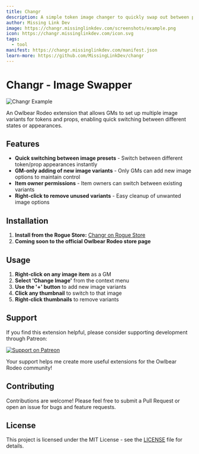 ```yaml
---
title: Changr
description: A simple token image changer to quickly swap out between preset images.
author: Missing Link Dev
image: https://changr.missinglinkdev.com/screenshots/example.png
icon: https://changr.missinglinkdev.com/icon.svg
tags:
  - tool
manifest: https://changr.missinglinkdev.com/manifest.json
learn-more: https://github.com/MissingLinkDev/changr
---
```


# Changr - Image Swapper

![Changr Example](https://changr.missinglinkdev.com/screenshots/example.png)

An Owlbear Rodeo extension that allows GMs to set up multiple image variants for tokens and props, enabling quick switching between different states or appearances.

## Features

- **Quick switching between image presets** - Switch between different token/prop appearances instantly
- **GM-only adding of new image variants** - Only GMs can add new image options to maintain control
- **Item owner permissions** - Item owners can switch between existing variants
- **Right-click to remove unused variants** - Easy cleanup of unwanted image options

## Installation

1. **Install from the Rogue Store:** [Changr on Rogue Store](https://owlbear.rogue.pub/extension/https://changr.missinglinkdev.com/manifest.json)
2. **Coming soon to the official Owlbear Rodeo store page**

## Usage

1. **Right-click on any image item** as a GM
2. **Select 'Change Image'** from the context menu
3. **Use the '+' button** to add new image variants
4. **Click any thumbnail** to switch to that image
5. **Right-click thumbnails** to remove variants

## Support

If you find this extension helpful, please consider supporting development through Patreon:

[![Support on Patreon](https://img.shields.io/badge/Support-Patreon-ff424d?style=for-the-badge&logo=patreon)](https://www.patreon.com/MissingLinkDev)

Your support helps me create more useful extensions for the Owlbear Rodeo community!

## Contributing

Contributions are welcome! Please feel free to submit a Pull Request or open an issue for bugs and feature requests.

## License

This project is licensed under the MIT License - see the [LICENSE](LICENSE) file for details.